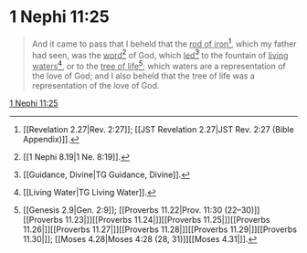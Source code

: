 # 1 Nephi 11:25

> And it came to pass that I beheld that the <u>rod of iron</u>[^a], which my father had seen, was the <u>word</u>[^b] of God, which <u>led</u>[^c] to the fountain of <u>living waters</u>[^d], or to the <u>tree of life</u>[^e]; which waters are a representation of the love of God; and I also beheld that the tree of life was a representation of the love of God.

[1 Nephi 11:25](https://www.churchofjesuschrist.org/study/scriptures/bofm/1-ne/11?lang=eng&id=p25#p25)


[^a]: [[Revelation 2.27|Rev. 2:27]]; [[JST Revelation 2.27|JST Rev. 2:27 (Bible Appendix)]].  
[^b]: [[1 Nephi 8.19|1 Ne. 8:19]].  
[^c]: [[Guidance, Divine|TG Guidance, Divine]].  
[^d]: [[Living Water|TG Living Water]].  
[^e]: [[Genesis 2.9|Gen. 2:9]]; [[Proverbs 11.22|Prov. 11:30 (22–30)]][[Proverbs 11.23|]][[Proverbs 11.24|]][[Proverbs 11.25|]][[Proverbs 11.26|]][[Proverbs 11.27|]][[Proverbs 11.28|]][[Proverbs 11.29|]][[Proverbs 11.30|]]; [[Moses 4.28|Moses 4:28 (28, 31)]][[Moses 4.31|]].  
